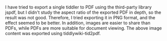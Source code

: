 I have tried to export a single tiddler to PDF using the third-party library jspdf, but I didn't study the aspect ratio of the exported PDF in depth, so the result was not good. Therefore, I tried exporting it in PNG format, and the effect seemed to be better. In addition, images are easier to share than PDFs, while PDFs are more suitable for document viewing. The above image content was exported using tiddlywiki-tid2pdf.
